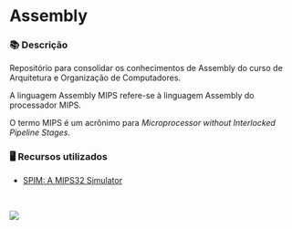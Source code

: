 # Assembly

### 📚  Descrição

Repositório para consolidar os conhecimentos de Assembly do curso de Arquitetura e Organização de Computadores.

A linguagem Assembly MIPS refere-se à linguagem Assembly do processador MIPS. 

O termo MIPS é um acrônimo para *Microprocessor without Interlocked Pipeline Stages*. 

### 🖥️  Recursos utilizados

- [SPIM: A MIPS32 Simulator](http://spimsimulator.sourceforge.net/)

&nbsp;


<a href="https://www.linkedin.com/in/claudia-nogueira-dos-anjos-b71726215/" target="_blank">
        <img src="https://img.shields.io/badge/claudiaanjos-%230077B5.svg?&style=for-the-badge&logo=linkedin&logoColor=white&link=mailto:https://www.linkedin.com/in/claudia-nogueira-dos-anjos-093407180/">
</a>

